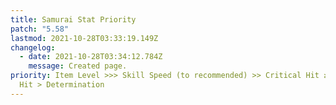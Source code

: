 ```yaml
---
title: Samurai Stat Priority
patch: "5.58"
lastmod: 2021-10-28T03:33:19.149Z
changelog:
  - date: 2021-10-28T03:34:12.784Z
    message: Created page.
priority: Item Level >>> Skill Speed (to recommended) >> Critical Hit ≥ Direct
  Hit > Determination
---
```

